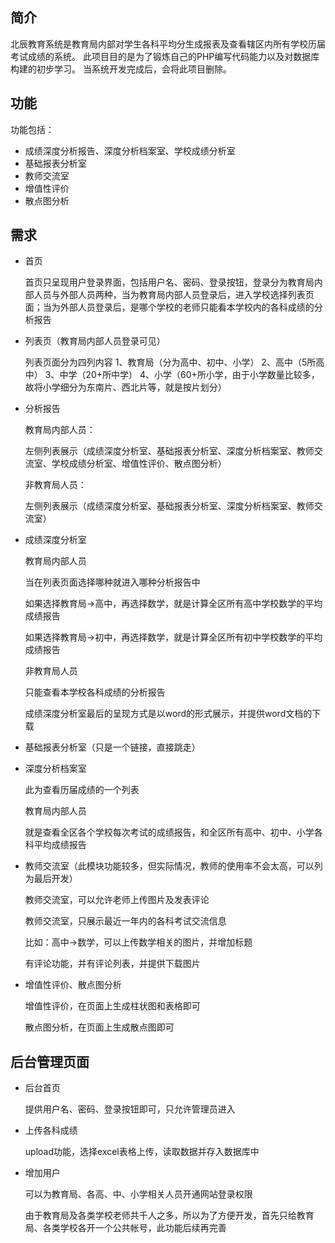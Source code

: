 ﻿## 简介

北辰教育系统是教育局内部对学生各科平均分生成报表及查看辖区内所有学校历届考试成绩的系统。
此项目目的是为了锻炼自己的PHP编写代码能力以及对数据库构建的初步学习。
当系统开发完成后，会将此项目删除。

## 功能

功能包括：

*  成绩深度分析报告、深度分析档案室、学校成绩分析室
*  基础报表分析室
*  教师交流室
*  增值性评价
*  散点图分析

## 需求

* 首页

  首页只呈现用户登录界面，包括用户名、密码、登录按钮，登录分为教育局内部人员与外部人员两种，当为教育局内部人员登录后，进入学校选择列表页面；当为外部人员登录后，是哪个学校的老师只能看本学校内的各科成绩的分析报告

* 列表页（教育局内部人员登录可见）

  列表页面分为四列内容
  1、教育局（分为高中、初中、小学）
  2、高中（5所高中）
  3、中学（20+所中学）
  4、小学（60+所小学，由于小学数量比较多，故将小学细分为东南片、西北片等，就是按片划分）

* 分析报告

  教育局内部人员：
  
  左侧列表展示（成绩深度分析室、基础报表分析室、深度分析档案室、教师交流室、学校成绩分析室、增值性评价、散点图分析）
  
  非教育局人员：
  
  左侧列表展示（成绩深度分析室、基础报表分析室、深度分析档案室、教师交流室）

* 成绩深度分析室

  教育局内部人员
  
  当在列表页面选择哪种就进入哪种分析报告中
  
  如果选择教育局->高中，再选择数学，就是计算全区所有高中学校数学的平均成绩报告
  
  如果选择教育局->初中，再选择数学，就是计算全区所有初中学校数学的平均成绩报告
  
  非教育局人员
  
  只能查看本学校各科成绩的分析报告
  
  成绩深度分析室最后的呈现方式是以word的形式展示，并提供word文档的下载

* 基础报表分析室（只是一个链接，直接跳走）

* 深度分析档案室

  此为查看历届成绩的一个列表

  教育局内部人员

  就是查看全区各个学校每次考试的成绩报告，和全区所有高中、初中、小学各科平均成绩报告

* 教师交流室（此模块功能较多，但实际情况，教师的使用率不会太高，可以列为最后开发）

  教师交流室，可以允许老师上传图片及发表评论
  
  教师交流室，只展示最近一年内的各科考试交流信息
  
  比如：高中->数学，可以上传数学相关的图片，并增加标题
  
  有评论功能，并有评论列表，并提供下载图片

* 增值性评价、散点图分析

  增值性评价，在页面上生成柱状图和表格即可

  散点图分析，在页面上生成散点图即可


## 后台管理页面

* 后台首页

  提供用户名、密码、登录按钮即可，只允许管理员进入

* 上传各科成绩

  upload功能，选择excel表格上传，读取数据并存入数据库中

* 增加用户

  可以为教育局、各高、中、小学相关人员开通网站登录权限

  由于教育局及各类学校老师共千人之多，所以为了方便开发，首先只给教育局、各类学校各开一个公共帐号，此功能后续再完善
